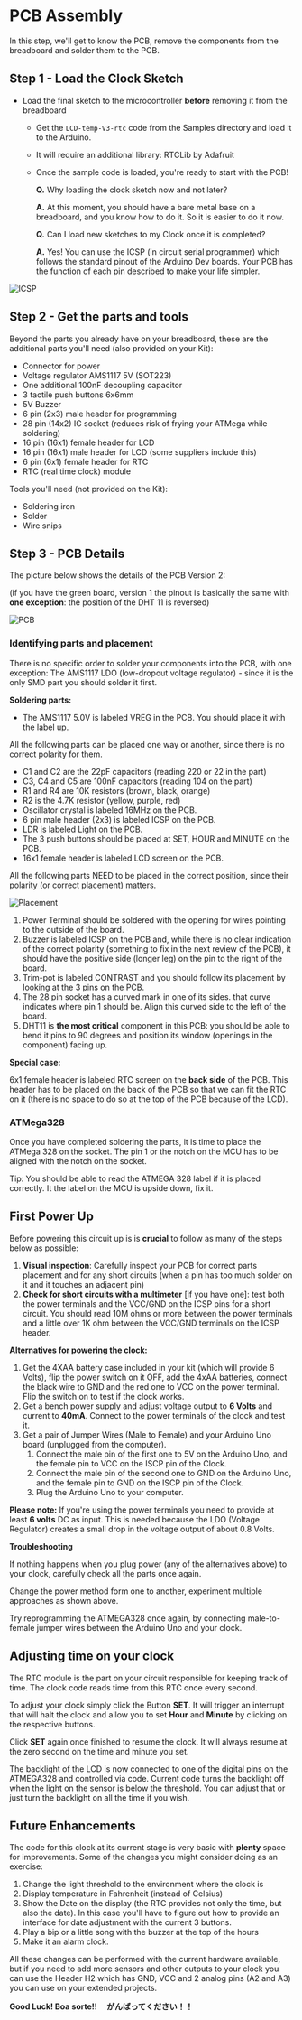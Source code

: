 # PCB Assembly

In this step, we'll get to know the PCB, remove the components from the breadboard and solder them to the PCB.

## Step 1 - Load the Clock Sketch

- Load the final sketch to the microcontroller **before** removing it from the breadboard
  - Get the `LCD-temp-V3-rtc` code from the Samples directory and load it to the Arduino.
  - It will require an additional library: RTCLib by Adafruit
  - Once the sample code is loaded, you're ready to start with the PCB!
  
    **Q.** Why loading the clock sketch now and not later?

    **A.** At this moment, you should have a bare metal base on a breadboard, and you know how to do it. So it is easier to do it now. 

    **Q.** Can I load new sketches to my Clock once it is completed?

    **A.** Yes! You can use the ICSP (in circuit serial programmer) which follows the standard pinout of the Arduino Dev boards. Your PCB has the function of each pin described to make your life simpler. 

![ICSP](../Images/icsp.png)

## Step 2 - Get the parts and tools

Beyond the parts you already have on your breadboard, these are the additional parts you'll need (also provided on your Kit):

  - Connector for power
  - Voltage regulator AMS1117 5V (SOT223)
  - One additional 100nF decoupling capacitor
  - 3 tactile push buttons 6x6mm
  - 5V Buzzer
  - 6 pin (2x3) male header for programming
  - 28 pin (14x2) IC socket (reduces risk of frying your ATMega while soldering)
  - 16 pin (16x1) female header for LCD
  - 16 pin (16x1) male header for LCD (some suppliers include this)
  - 6 pin (6x1) female header for RTC
  - RTC (real time clock) module

Tools you'll need (not provided on the Kit):

  - Soldering iron
  - Solder
  - Wire snips

## Step 3 - PCB Details

The picture below shows the details of the PCB Version 2: 

(if you have the green board, version 1 the pinout is basically the same with **one exception**: the position of the DHT 11 is reversed)  

![PCB](../Images/pcb-front-v2.png)

### Identifying parts and placement

There is no specific order to solder your components into the PCB, with one exception: The AMS1117 LDO (low-dropout voltage regulator) - since it is the only SMD part you should solder it first.

**Soldering parts:**

* The AMS1117 5.0V is labeled VREG in the PCB. You should place it with the label up.

All the following parts can be placed one way or another, since there is no correct polarity for them.

* C1 and C2 are the 22pF capacitors (reading 220 or 22 in the part)
* C3, C4 and C5 are 100nF capacitors (reading 104 on the part)
* R1 and R4 are 10K resistors (brown, black, orange)
* R2 is the 4.7K resistor (yellow, purple, red)
* Oscillator crystal is labeled 16MHz on the PCB.
* 6 pin male header (2x3) is labeled ICSP on the PCB.
* LDR is labeled Light on the PCB.
* The 3 push buttons should be placed at SET, HOUR and MINUTE on the PCB.
* 16x1 female header is labeled LCD screen on the PCB.

All the following parts NEED to be placed in the correct position, since their polarity (or correct placement) matters.

![Placement](../Images/parts-placement.png)

1. Power Terminal should be soldered with the opening for wires pointing to the outside of the board.
1. Buzzer is labeled ICSP on the PCB and, while there is no clear indication of the correct polarity (something to fix in the next review of the PCB), it should have the positive side (longer leg) on the pin to the right of the board.
1. Trim-pot is labeled CONTRAST and you should follow its placement by looking at the 3 pins on the PCB.
1. The 28 pin socket has a curved mark in one of its sides. that curve indicates where pin 1 should be. Align this curved side to the left of the board.
1. DHT11 is **the most critical** component in this PCB: you should be able to bend it pins to 90 degrees and position its window (openings in the component) facing up.

**Special case:**

6x1 female header is labeled RTC screen on the **back side** of the PCB. This header has to be placed on the back of the PCB so that we can fit the RTC on it (there is no space to do so at the top of the PCB because of the LCD).

### ATMega328

Once you have completed soldering the parts, it is time to place the ATMega 328 on the socket. The pin 1 or the notch on the MCU has to be aligned with the notch on the socket.

Tip: You should be able to read the ATMEGA 328 label if it is placed correctly. It the label on the MCU is upside down, fix it.

## First Power Up

Before powering this circuit up is is **crucial** to follow as many of the steps below as possible:

1. **Visual inspection**: Carefully inspect your PCB for correct parts placement and for any short circuits (when a pin has too much solder on it and it touches an adjacent pin)
1. **Check for short circuits with a multimeter** [if you have one]: test both the power terminals and the VCC/GND on the ICSP pins for a short circuit. You should read 10M ohms or more between the power terminals and a little over 1K ohm between the VCC/GND terminals on the ICSP header.

**Alternatives for powering the clock:**

1. Get the 4XAA battery case included in your kit (which will provide 6 Volts), flip the power switch on it OFF, add the 4xAA batteries, connect the black wire to GND and the red one to VCC on the power terminal. Flip the switch on to test if the clock works. 
1. Get a bench power supply and adjust voltage output to **6 Volts** and current to **40mA**. Connect to the power terminals of the clock and test it.
1. Get a pair of Jumper Wires (Male to Female) and your Arduino Uno board (unplugged from the computer).
    1. Connect the male pin of the first one to 5V on the Arduino Uno, and the female pin to VCC on the ISCP pin of the Clock. 
    1. Connect the male pin of the second one to GND on the Arduino Uno, and the female pin to GND on the ISCP pin of the Clock. 
    2. Plug the Arduino Uno to your computer.

**Please note:** If you're using the power terminals you need to provide at least **6 volts** DC as input. This is needed because the LDO (Voltage Regulator) creates a small drop in the voltage output of about 0.8 Volts.

**Troubleshooting**

If nothing happens when you plug power (any of the alternatives above) to your clock, carefully check all the parts once again.

Change the power method form one to another, experiment multiple approaches as shown above.

Try reprogramming the ATMEGA328 once again, by connecting male-to-female jumper wires between the Arduino Uno and your clock.

## Adjusting time on your clock

The RTC module is the part on your circuit responsible for keeping track of time. The clock code reads time from this RTC once every second.

To adjust your clock simply click the Button **SET**. It will trigger an interrupt that will halt the clock and allow you to set **Hour** and **Minute** by clicking on the respective buttons.

Click **SET** again once finished to resume the clock. It will always resume at the zero second on the time and minute you set. 

The backlight of the LCD is now connected to one of the digital pins on the ATMEGA328 and controlled via code. Current code turns the backlight off when the light on the sensor is below the threshold. You can adjust that or just turn the backlight on all the time if you wish.

## Future Enhancements 

The code for this clock at its current stage is very basic with **plenty** space for improvements. Some of the changes you might consider doing as an exercise:

1. Change the light threshold to the environment where the clock is
1. Display temperature in Fahrenheit (instead of Celsius)
1. Show the Date on the display (the RTC provides not only the time, but also the date). In this case you'll have to figure out how to provide an interface for date adjustment with the current 3 buttons.
1. Play a bip or a little song with the buzzer at the top of the hours
1. Make it an alarm clock. 

All these changes can be performed with the current hardware available, but if you need to add more sensors and other outputs to your clock you can use the Header H2 which has GND, VCC and 2 analog pins (A2 and A3) you can use on your extended projects.

**Good Luck!   Boa sorte!!　 がんばってください！！**
